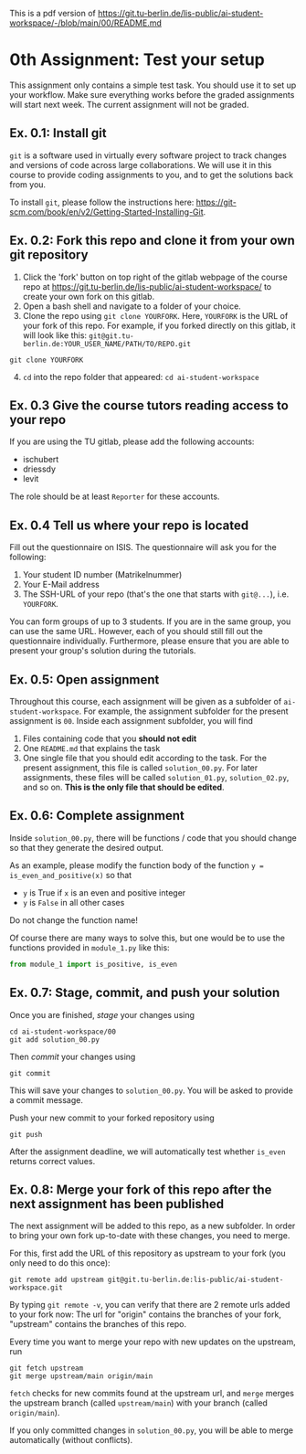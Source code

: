 This is a pdf version of https://git.tu-berlin.de/lis-public/ai-student-workspace/-/blob/main/00/README.md

# 0th Assignment: Test your setup
This assignment only contains a simple test task. You should use it to set up your workflow. Make sure everything works before the graded assignments will start next week. The current assignment will not be graded.

## Ex. 0.1: Install git
`git` is a software used in virtually every software project to track changes and versions of code across large collaborations. We will use it in this course to provide coding assignments to you, and to get the solutions back from you.

To install `git`, please follow the instructions here: https://git-scm.com/book/en/v2/Getting-Started-Installing-Git.

## Ex. 0.2: Fork this repo and clone it from your own git repository
1. Click the 'fork' button on top right of the gitlab webpage of the course repo at https://git.tu-berlin.de/lis-public/ai-student-workspace/ to create your own fork on this gitlab.
2. Open a bash shell and navigate to a folder of your choice.
3. Clone the repo using `git clone YOURFORK`. Here, `YOURFORK` is the URL of your fork of this repo. For example, if you forked directly on this gitlab, it will look like this: `git@git.tu-berlin.de:YOUR_USER_NAME/PATH/TO/REPO.git`
```
git clone YOURFORK
```
4. `cd` into the repo folder that appeared: `cd ai-student-workspace`

## Ex. 0.3 Give the course tutors reading access to your repo
If you are using the TU gitlab, please add the following accounts:
- ischubert
- driessdy
- levit

The role should be at least `Reporter` for these accounts.

## Ex. 0.4 Tell us where your repo is located
Fill out the questionnaire on ISIS. The questionnaire will ask you for the following:

1. Your student ID number (Matrikelnummer)
2. Your E-Mail address
3. The SSH-URL of your repo (that's the one that starts with `git@...`), i.e. `YOURFORK`.

You can form groups of up to 3 students. If you are in the same group, you can use the same URL.
However, each of you should still fill out the questionnaire individually.
Furthermore, please ensure that you are able to present your group's solution during the tutorials.

## Ex. 0.5: Open assignment
Throughout this course, each assignment will be given as a subfolder of `ai-student-workspace`. For example, the assignment subfolder for the present assignment is `00`. Inside each assignment subfolder, you will find
1. Files containing code that you **should not edit**
2. One `README.md` that explains the task
3. One single file that you should edit according to the task. For the present assignment, this file is called `solution_00.py`. For later assignments, these files will be called `solution_01.py`, `solution_02.py`, and so on. **This is the only file that should be edited**.

## Ex. 0.6: Complete assignment
Inside `solution_00.py`, there will be functions / code that you should change so that they generate the desired output.

As an example, please modify the function body of the function `y = is_even_and_positive(x)` so that

- `y` is True if `x` is an even and positive integer
- `y` is `False` in all other cases

Do not change the function name!

Of course there are many ways to solve this, but one would be to use the functions provided in `module_1.py` like this:
```python
from module_1 import is_positive, is_even
```

## Ex. 0.7: Stage, commit, and push your solution
Once you are finished, *stage* your changes using
```
cd ai-student-workspace/00
git add solution_00.py
```
Then *commit* your changes using
```
git commit
```
This will save your changes to `solution_00.py`. You will be asked to provide a commit message.

Push your new commit to your forked repository using
```
git push
```
After the assignment deadline, we will automatically test whether `is_even` returns correct values.

## Ex. 0.8: Merge your fork of this repo after the next assignment has been published
The next assignment will be added to this repo, as a new subfolder. In order to bring your own fork up-to-date with these changes, you need to merge.

For this, first add the URL of this repository as upstream to your fork (you only need to do this once):
```
git remote add upstream git@git.tu-berlin.de:lis-public/ai-student-workspace.git
```
By typing `git remote -v`, you can verify that there are 2 remote urls added to your fork now: The url for "origin" contains the branches of your fork, "upstream" contains the branches of this repo.

Every time you want to merge your repo with new updates on the upstream, run
```
git fetch upstream
git merge upstream/main origin/main
```
`fetch` checks for new commits found at the upstream url, and `merge` merges the upstream branch (called `upstream/main`) with your branch (called `origin/main`).

If you only committed changes in `solution_00.py`, you will be able to merge automatically (without conflicts).
